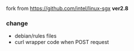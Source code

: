 fork from https://github.com/intel/linux-sgx **ver2.8**

### change 
- debian/rules files
- curl wrapper code when POST request
